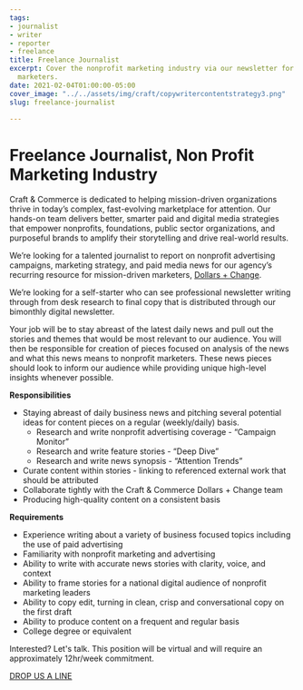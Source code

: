```yaml
---
tags:
- journalist
- writer
- reporter
- freelance
title: Freelance Journalist
excerpt: Cover the nonprofit marketing industry via our newsletter for mission-driven
  marketers.
date: 2021-02-04T01:00:00-05:00
cover_image: "../../assets/img/craft/copywritercontentstrategy3.png"
slug: freelance-journalist

---
```

##### 

# **Freelance Journalist, Non Profit Marketing Industry**

Craft & Commerce is dedicated to helping mission-driven organizations thrive in today’s complex, fast-evolving marketplace for attention. Our hands-on team delivers better, smarter paid and digital media strategies that empower nonprofits, foundations, public sector organizations, and purposeful brands to amplify their storytelling and drive real-world results.

We’re looking for a talented journalist to report on nonprofit advertising campaigns, marketing strategy, and paid media news for our agency’s recurring resource for mission-driven marketers, [Dollars + Change](https://mailchi.mp/craftand/dollars-and-change "Dollars + Chane").

We’re looking for a self-starter who can see professional newsletter writing through from desk research to final copy that is distributed through our bimonthly digital newsletter.

Your job will be to stay abreast of the latest daily news and pull out the stories and themes that would be most relevant to our audience. You will then be responsible for creation of pieces focused on analysis of the news and what this news means to nonprofit marketers. These news pieces should look to inform our audience while providing unique high-level insights whenever possible.

**Responsibilities**

* Staying abreast of daily business news and pitching several potential ideas for content pieces on a regular (weekly/daily) basis.
  * Research and write nonprofit advertising coverage - “Campaign Monitor”
  * Research and write feature stories - “Deep Dive”
  * Research and write news synopsis - “Attention Trends”
* Curate content within stories - linking to referenced external work that should be attributed
* Collaborate tightly with the Craft & Commerce Dollars + Change team
* Producing high-quality content on a consistent basis

**Requirements**

* Experience writing about a variety of business focused topics including the use of paid advertising
* Familiarity with nonprofit marketing and advertising
* Ability to write with accurate news stories with clarity, voice, and context
* Ability to frame stories for a national digital audience of nonprofit marketing leaders
* Ability to copy edit, turning in clean, crisp and conversational copy on the first draft
* Ability to produce content on a frequent and regular basis
* College degree or equivalent

Interested? Let's talk. This position will be virtual and will require an approximately 12hr/week commitment.

[DROP US A LINE](mailto:karen@craftand.com "email")